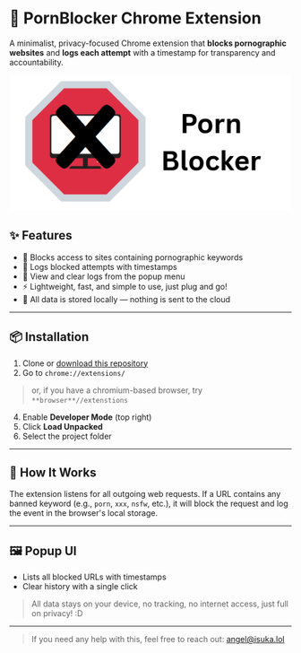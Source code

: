 # 🚫 PornBlocker Chrome Extension

A minimalist, privacy-focused Chrome extension that **blocks pornographic websites** and **logs each attempt** with a timestamp for transparency and accountability.

![Logo](./icons/image.png)

## ✨ Features

- 🔐 Blocks access to sites containing pornographic keywords
- 📜 Logs blocked attempts with timestamps
- 🧾 View and clear logs from the popup menu
- ⚡️ Lightweight, fast, and simple to use, just plug and go!
- 💾 All data is stored locally — nothing is sent to the cloud

---

## 📦 Installation

1. Clone or [download this repository](https://github.com/zuyomi/porn-blocker/releases)
2. Go to `chrome://extensions/`
> or, if you have a chromium-based browser, try `**browser**//extenstions`
4. Enable **Developer Mode** (top right)
5. Click **Load Unpacked**
6. Select the project folder

---

## 🧠 How It Works

The extension listens for all outgoing web requests. If a URL contains any banned keyword (e.g., `porn`, `xxx`, `nsfw`, etc.), it will block the request and log the event in the browser's local storage.

---

## 🖼️ Popup UI

- Lists all blocked URLs with timestamps
- Clear history with a single click

> All data stays on your device, no tracking, no internet access, just full on privacy! :D 

---

> If you need any help with this, feel free to reach out: angel@isuka.lol

